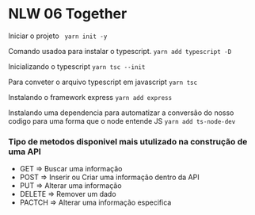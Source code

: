 # NLW 06 Together

Iniciar o projeto
` yarn init -y`

Comando usadoa para instalar o typescript.
 `yarn add typescript -D`

Inicializando o typescript
`yarn tsc --init`

Para conveter o arquivo typescript em javascript
`yarn tsc`

Instalando o framework express
`yarn add express` 

Instalando uma dependencia para automatizar a conversão do nosso codigo para uma forma que o node entende JS
`yarn add ts-node-dev`

### Tipo de metodos disponivel mais utulizado na construção de uma API

* GET     => Buscar uma informação
* POST    => Inserir ou Criar uma informação dentro da API
* PUT     => Alterar uma informação
* DELETE  => Remover um dado
* PACTCH  => Alterar uma informação especifica

